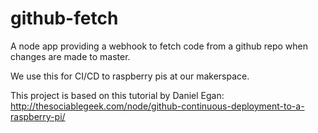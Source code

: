 # github-fetch
A node app providing a webhook to fetch code from a github repo when changes are made to master.

We use this for CI/CD to raspberry pis at our makerspace.

This project is based on this tutorial by Daniel Egan:
http://thesociablegeek.com/node/github-continuous-deployment-to-a-raspberry-pi/